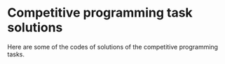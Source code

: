 # Competitive programming task solutions

Here are some of the codes of solutions of the competitive programming tasks. 
